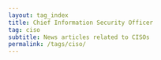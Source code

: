 ```yaml
---
layout: tag_index
title: Chief Information Security Officer
tag: ciso
subtitle: News articles related to CISOs
permalink: /tags/ciso/
---
```

